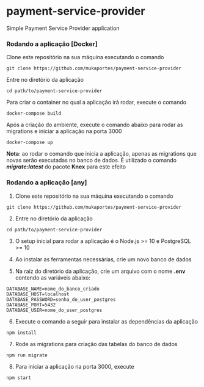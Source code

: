 # payment-service-provider
Simple Payment Service Provider application

### Rodando a aplicação [Docker]

Clone este repositório na sua máquina executando o comando
```
git clone https://github.com/mukaportes/payment-service-provider
```

Entre no diretório da aplicação
```
cd path/to/payment-service-provider
```

Para criar o container no qual a aplicação irá rodar, execute o comando
```
docker-compose build
```

Após a criação do ambiente, execute o comando abaixo para rodar as migrations e iniciar a aplicação na porta 3000
```
docker-compose up
```

**Nota**: ao rodar o comando que inicia a aplicação, apenas as migrations que novas serão executadas no banco de dados. É utilizado o comando ***migrate:latest*** do pacote **Knex** para este efeito


### Rodando a aplicação [any]
1. Clone este repositório na sua máquina executando o comando
```
git clone https://github.com/mukaportes/payment-service-provider
```

2. Entre no diretório da aplicação
```
cd path/to/payment-service-provider
```

3. O setup inicial para rodar a aplicação é o Node.js >= 10 e PostgreSQL >= 10

4. Ao instalar as ferramentas necessárias, crie um novo banco de dados

5. Na raíz do diretório da aplicação, crie um arquivo com o nome **.env** contendo as variáveis abaixo:
```
DATABASE_NAME=nome_do_banco_criado
DATABASE_HOST=localhost
DATABASE_PASSWORD=senha_do_user_postgres
DATABASE_PORT=5432
DATABASE_USER=nome_do_user_postgres
```

6. Execute o comando a seguir para instalar as dependências da aplicação
```
npm install
```

7. Rode as migrations para criação das tabelas do banco de dados
```
npm run migrate
```

8. Para iniciar a aplicação na porta 3000, execute
```
npm start
```





 
